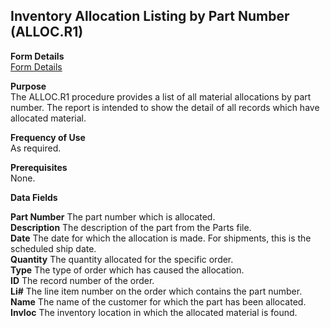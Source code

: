 ##  Inventory Allocation Listing by Part Number (ALLOC.R1)

<PageHeader />

**Form Details**  
[ Form Details ](ALLOC-R1-1/README.md)   

**Purpose**  
The ALLOC.R1 procedure provides a list of all material allocations by part
number. The report is intended to show the detail of all records which have
allocated material.

**Frequency of Use**  
As required.

**Prerequisites**  
None.

**Data Fields**

**Part Number** The part number which is allocated.  
**Description** The description of the part from the Parts file.  
**Date** The date for which the allocation is made. For shipments, this is the
scheduled ship date.  
**Quantity** The quantity allocated for the specific order.  
**Type** The type of order which has caused the allocation.  
**ID** The record number of the order.  
**Li#** The line item number on the order which contains the part number.  
**Name** The name of the customer for which the part has been allocated.  
**Invloc** The inventory location in which the allocated material is found.  
  
<badge text= "Version 8.10.57" vertical="middle" />

<PageFooter />